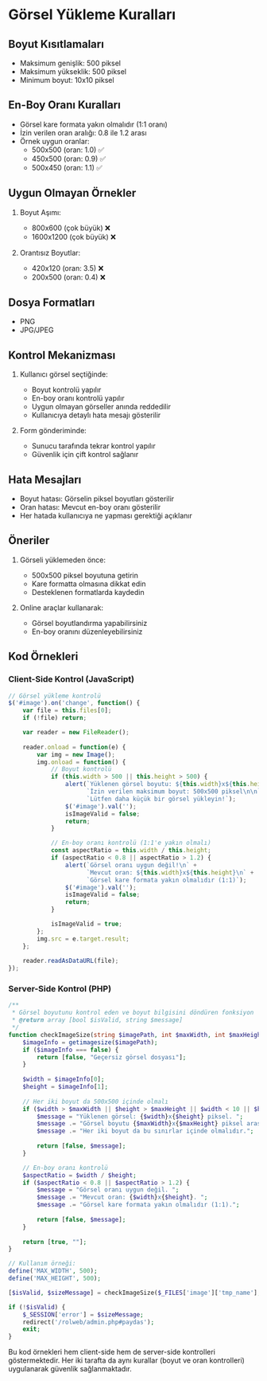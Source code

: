 # Görsel Yükleme Kuralları

## Boyut Kısıtlamaları
- Maksimum genişlik: 500 piksel
- Maksimum yükseklik: 500 piksel
- Minimum boyut: 10x10 piksel

## En-Boy Oranı Kuralları
- Görsel kare formata yakın olmalıdır (1:1 oranı)
- İzin verilen oran aralığı: 0.8 ile 1.2 arası
- Örnek uygun oranlar:
  * 500x500 (oran: 1.0) ✅
  * 450x500 (oran: 0.9) ✅
  * 500x450 (oran: 1.1) ✅

## Uygun Olmayan Örnekler
1. Boyut Aşımı:
   * 800x600 (çok büyük) ❌
   * 1600x1200 (çok büyük) ❌

2. Orantısız Boyutlar:
   * 420x120 (oran: 3.5) ❌
   * 200x500 (oran: 0.4) ❌

## Dosya Formatları
- PNG
- JPG/JPEG

## Kontrol Mekanizması
1. Kullanıcı görsel seçtiğinde:
   * Boyut kontrolü yapılır
   * En-boy oranı kontrolü yapılır
   * Uygun olmayan görseller anında reddedilir
   * Kullanıcıya detaylı hata mesajı gösterilir

2. Form gönderiminde:
   * Sunucu tarafında tekrar kontrol yapılır
   * Güvenlik için çift kontrol sağlanır

## Hata Mesajları
- Boyut hatası: Görselin piksel boyutları gösterilir
- Oran hatası: Mevcut en-boy oranı gösterilir
- Her hatada kullanıcıya ne yapması gerektiği açıklanır

## Öneriler
1. Görseli yüklemeden önce:
   * 500x500 piksel boyutuna getirin
   * Kare formatta olmasına dikkat edin
   * Desteklenen formatlarda kaydedin

2. Online araçlar kullanarak:
   * Görsel boyutlandırma yapabilirsiniz
   * En-boy oranını düzenleyebilirsiniz

## Kod Örnekleri

### Client-Side Kontrol (JavaScript)
```javascript
// Görsel yükleme kontrolü
$('#image').on('change', function() {
    var file = this.files[0];
    if (!file) return;

    var reader = new FileReader();
    
    reader.onload = function(e) {
        var img = new Image();
        img.onload = function() {
            // Boyut kontrolü
            if (this.width > 500 || this.height > 500) {
                alert(`Yüklenen görsel boyutu: ${this.width}x${this.height} piksel\n` +
                      `İzin verilen maksimum boyut: 500x500 piksel\n\n` +
                      `Lütfen daha küçük bir görsel yükleyin!`);
                $('#image').val('');
                isImageValid = false;
                return;
            }

            // En-boy oranı kontrolü (1:1'e yakın olmalı)
            const aspectRatio = this.width / this.height;
            if (aspectRatio < 0.8 || aspectRatio > 1.2) {
                alert(`Görsel oranı uygun değil!\n` +
                      `Mevcut oran: ${this.width}x${this.height}\n` +
                      `Görsel kare formata yakın olmalıdır (1:1)`);
                $('#image').val('');
                isImageValid = false;
                return;
            }

            isImageValid = true;
        };
        img.src = e.target.result;
    };
    
    reader.readAsDataURL(file);
});
```

### Server-Side Kontrol (PHP)
```php
/**
 * Görsel boyutunu kontrol eden ve boyut bilgisini döndüren fonksiyon
 * @return array [bool $isValid, string $message]
 */
function checkImageSize(string $imagePath, int $maxWidth, int $maxHeight): array {
    $imageInfo = getimagesize($imagePath);
    if ($imageInfo === false) {
        return [false, "Geçersiz görsel dosyası"];
    }
    
    $width = $imageInfo[0];
    $height = $imageInfo[1];
    
    // Her iki boyut da 500x500 içinde olmalı
    if ($width > $maxWidth || $height > $maxHeight || $width < 10 || $height < 10) {
        $message = "Yüklenen görsel: {$width}x{$height} piksel. ";
        $message .= "Görsel boyutu {$maxWidth}x{$maxHeight} piksel arasında olmalıdır. ";
        $message .= "Her iki boyut da bu sınırlar içinde olmalıdır.";
        
        return [false, $message];
    }

    // En-boy oranı kontrolü
    $aspectRatio = $width / $height;
    if ($aspectRatio < 0.8 || $aspectRatio > 1.2) {
        $message = "Görsel oranı uygun değil. ";
        $message .= "Mevcut oran: {$width}x{$height}. ";
        $message .= "Görsel kare formata yakın olmalıdır (1:1).";
        
        return [false, $message];
    }
    
    return [true, ""];
}

// Kullanım örneği:
define('MAX_WIDTH', 500);
define('MAX_HEIGHT', 500);

[$isValid, $sizeMessage] = checkImageSize($_FILES['image']['tmp_name'], MAX_WIDTH, MAX_HEIGHT);

if (!$isValid) {
    $_SESSION['error'] = $sizeMessage;
    redirect('/rolweb/admin.php#paydas');
    exit;
}
```

Bu kod örnekleri hem client-side hem de server-side kontrolleri göstermektedir. Her iki tarafta da aynı kurallar (boyut ve oran kontrolleri) uygulanarak güvenlik sağlanmaktadır.